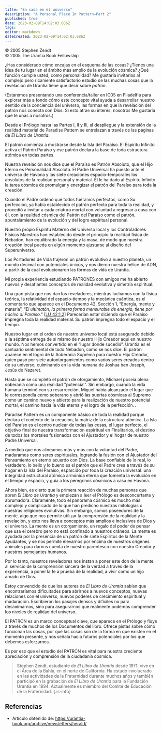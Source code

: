 ```yaml
---
title: "En casa en el universo"
description: "A Personal Place In Pattern—Part 2"
published: true
date: 2023-02-09T14:02:03.086Z
tags: 
editor: markdown
dateCreated: 2023-02-09T14:02:03.086Z
---
```


<p class="v-card v-sheet theme--light grey lighten-3 px-2">© 2005 Stephen Zendt<br>© 2005 The Urantia Book Fellowship</p>

¿Has considerado cómo encajas en el esquema de las cosas? ¿Tienes una idea de tu lugar en el ámbito más amplio de la evolución cósmica? ¿Qué función cumple usted, como personalidad? Me gustaría invitarlos al complejo pero ricamente satisfactorio estudio de las muchas cosas que la revelación de Urantia tiene que decir sobre _patrón_.

(Estaremos presentando una conferencia/taller en IC05 en Filadelfia para explorar más a fondo cómo este concepto vital ayuda a desarrollar nuestro sentido de la conciencia del universo, las formas en que la revelación del patrón nos conecta con Dios. Si esto atrae su interés, nosotros Me gustaría que te unas a nosotros.)

Desde el Prólogo hasta las Partes I, II y III, el despliegue y la extensión de la realidad material de Paradise Pattern se entrelazan a través de las páginas de _El Libro de Urantia_.

El patrón comienza a mostrarse desde la Isla del Paraíso. El Espíritu Infinito activa el Patrón Paraíso y ese patrón declara la base de toda estructura atómica en todas partes.

Nuestra revelación nos dice que el Paraíso es Patrón Absoluto, que el Hijo Eterno es Personalidad Absoluta. El Padre Universal ha puesto ante el universo de Havona y las siete creaciones espacio-temporales los absolutos de la realidad personal y material. Él le ha dado al Espíritu Infinito la tarea cósmica de promulgar y energizar el patrón del Paraíso para toda la creación.

Cuando el Padre ordenó que todos fuéramos perfectos, como Su perfección, ya había establecido el patrón perfecto para toda la realidad, y procedió a invitar a cada criatura mortal con voluntad a regresar a casa con él, con la realidad cósmica del Patrón del Paraíso como el patrón. apuntalamiento de la evolución y del logro espiritual personal.

Nuestro propio Espíritu Materno del Universo local y los Controladores Físicos Maestros han establecido desde el principio la realidad física de Nebadon, han equilibrado la energía y la masa, de modo que nuestra creación local pueda en algún momento ajustarse al diseño del Superuniverso.

Los Portadores de Vida trajeron un patrón evolutivo a nuestro planeta, un mundo decimal con potenciales únicos, y nos dieron nuestra hélice de ADN, a partir de la cual evolucionaron las formas de vida de Urantia.

Mi propia experiencia estudiando PATRONES con amigos me ha abierto nuevos y desafiantes conceptos de realidad evolutiva y simetría espiritual.

Una gran pista que nos dan los reveladores, mientras luchamos con la física teórica, la relatividad del espacio-tiempo y la mecánica cuántica, es el comentario que aparece en el Documento 42, Sección 1, “Energía, mente y materia”, “_El ultimatón, la primera forma mensurable de energía, tiene por núcleo al Paraíso._” [[LU 42:1.2](/es/The_Urantia_Book/42#p1_2)] Parecerían estar diciendo que el Paraíso impregna toda la realidad material. Su patrón impregna todo el espacio y el tiempo.

Nuestro lugar en el orden de nuestro universo local está asegurado debido a la séptima entrega de sí mismo de nuestro Hijo Creador aquí en nuestro mundo. Nos hemos convertido en el “lugar donde sucedió”. Urantia es el santuario sentimental de todo Nebadon, como se nos dice. El patrón aparece en el logro de la Soberanía Suprema para nuestro Hijo Creador, quien pasó por siete autootorgamientos como varios seres creados dentro de su universo, culminando en la vida humana de Joshua ben Joseph, Jesús de Nazaret.

Hasta que se completó el patrón de otorgamiento, Michael poseía plena soberanía como una realidad "potencial". Sin embargo, cuando la vida humana terminó con su resurrección, Miguel había alcanzado el lugar que le correspondía como soberano y abrió las puertas cósmicas al Supremo como un camino nuevo y abierto para la realización de nuestro potencial mortal, el camino hacia la vida eterna y el logro de la perfección. .

Paradise Pattern es un componente básico de toda la realidad porque declara el contexto de la creación, la matriz de la estructura atómica. La Isla del Paraíso es el centro nuclear de todas las cosas, el lugar perfecto, el objetivo final de nuestra transformación espiritual en Finalitarios, el destino de todos los mortales fusionados con el Ajustador y el hogar de nuestro Padre Universal.

A medida que nos alineamos más y más con la voluntad del Padre, maduramos como seres espirituales, logrando la fusión con el Ajustador del Pensamiento en eterno acuerdo con Dios. La base confiable de lo real, lo verdadero, lo bello y lo bueno es el patrón que el Padre crea a través de su hogar en la Isla del Paraíso, esparcido por toda la creación universal: una integridad estructural atómica armónica eterna que fomenta la evolución en el tiempo y espacio, y guía a los peregrinos cósmicos a casa en Havona.

Ahora bien, es cierto que la primera reacción de muchas personas que abren _El Libro de Urantia_ y empiezan a leer el Prólogo es desconcertante y abrumadora. Claramente, todo el panorama cósmico es mucho más complejo y complicado de lo que han predicho nuestras mitologías o nuestras religiones evolutivas. Sin embargo, somos poseedores de la mente, algo que nos permite utilizar la comprensión de la realidad y la revelación, y esto nos lleva a conceptos más amplios e inclusivos de Dios y el universo. La mente es un otorgamiento, un regalo del poder de pensar que usa el cerebro pero no está confinado a nuestros cráneos. La mente es ayudada por la presencia de un patrón de siete Espíritus de la Mente Ayudantes, y se nos permite elevarnos por encima de nuestros orígenes animales para darnos cuenta de nuestro parentesco con nuestro Creador y nuestros semejantes humanos.

Por lo tanto, nuestros reveladores nos instan a poner este don de la mente al servicio de la comprensión sincera de la verdad a través de la experiencia, a poner la fe a prueba de la realidad, a vivir como un hijo amado de Dios.

Estoy convencido de que los autores de _El Libro de Urantia_ sabían que encontraríamos dificultades para abrirnos a nuevos conceptos, nuevas relaciones con el universo, nuevos poderes de crecimiento espiritual y maduración. Escribieron los pasajes densos y difíciles no para desanimarnos, sino para asegurarnos que realmente podemos comprender los niveles de realidad del universo.

El PATRÓN es un marco conceptual clave, que aparece en el Prólogo y fluye a través de muchos de los Documentos del libro. Ofrece pistas sobre cómo funcionan las cosas, por qué las cosas son de la forma en que existen en el momento presente, y nos señala hacia futuros potenciales por los que debemos esforzarnos.

Es por eso que el estudio del PATRÓN es vital para nuestra creciente apreciación y comprensión de la ciudadanía cósmica.

> Stephen Zendt, estudiante de _El Libro de Urantia_ desde 1971, vive en el Área de la Bahía, en el norte de California. Ha estado involucrado en las actividades de la Fraternidad durante muchos años y también participó en la grabación de _El Libro de Urantia_ para la Fundación Urantia en 1994. Actualmente es miembro del Comité de Educación de la Fraternidad.
{.is-info}


## Referencias

- Artículo obtenido de: https://urantia-book.org/archive/newsletters/herald/